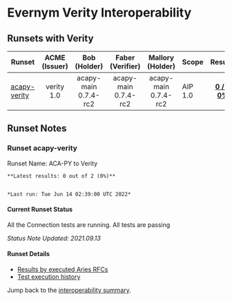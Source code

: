# Evernym Verity Interoperability

## Runsets with Verity

| Runset | ACME<br>(Issuer) | Bob<br>(Holder) | Faber<br>(Verifier) | Mallory<br>(Holder) | Scope | Results | 
| ------ | :--------------: | :-------------: | :----------------: | :-----------------: | ----- | :-----: | 
| [acapy-verity](#runset-acapy-verity) | verity<br>1.0 | acapy-main<br>0.7.4-rc2 | acapy-main<br>0.7.4-rc2 | acapy-main<br>0.7.4-rc2 | AIP 1.0 | [**0 / 2<br>0%**](https://allure.vonx.io/api/allure-docker-service/projects/acapy-b-verity/reports/latest/index.html?redirect=false#behaviors) |

## Runset Notes

### Runset **acapy-verity**

Runset Name: ACA-PY to Verity

```tip
**Latest results: 0 out of 2 (0%)**


*Last run: Tue Jun 14 02:39:00 UTC 2022*
```

#### Current Runset Status

All the Connection tests are running. All tests are passing

*Status Note Updated: 2021.09.13*

#### Runset Details

- [Results by executed Aries RFCs](https://allure.vonx.io/api/allure-docker-service/projects/acapy-b-verity/reports/latest/index.html?redirect=false#behaviors)
- [Test execution history](https://allure.vonx.io/allure-docker-service-ui/projects/acapy-b-verity/reports/latest)

Jump back to the [interoperability summary](./README.md).

